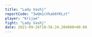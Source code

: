 ```yaml
---
title: "Lady Vashj"
reportCode: "3wQm1cVkab6YKLzt"
player: "Krijae"
fight: "Lady Vashj"
date: 2021-09-26T18:56:24.204000+00:00
---
```

